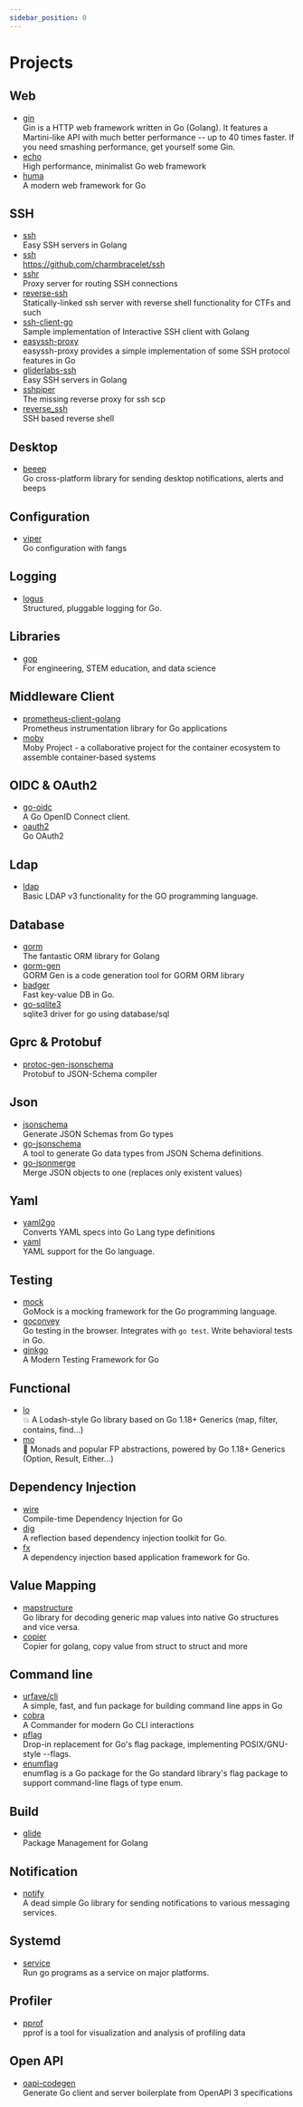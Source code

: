```yaml
---
sidebar_position: 0
---
```


# Projects

## Web

- [gin](https://github.com/gin-gonic/gin)
  <br/>Gin is a HTTP web framework written in Go (Golang). It features a Martini-like API with much better
  performance -- up to 40 times faster. If you need smashing performance, get yourself some Gin.
- [echo](https://github.com/labstack/echo)
  <br/>High performance, minimalist Go web framework
- [huma](https://github.com/danielgtaylor/huma)
  <br/>A modern web framework for Go

## SSH

- [ssh](https://github.com/gliderlabs/ssh)
  <br/>Easy SSH servers in Golang
- [ssh](https://github.com/charmbracelet/ssh)
  <br/>https://github.com/charmbracelet/ssh
- [sshr](https://github.com/tsurubee/sshr)
  <br/>Proxy server for routing SSH connections
- [reverse-ssh](https://github.com/Fahrj/reverse-ssh)
  <br/>Statically-linked ssh server with reverse shell functionality for CTFs and such
- [ssh-client-go](https://github.com/inatus/ssh-client-go)
  <br/>Sample implementation of Interactive SSH client with Golang
- [easyssh-proxy](https://github.com/appleboy/easyssh-proxy)
  <br/>easyssh-proxy provides a simple implementation of some SSH protocol features in Go
- [gliderlabs-ssh](https://github.com/tweag/gliderlabs-ssh)
  <br/>Easy SSH servers in Golang
- [sshpiper](https://github.com/tg123/sshpiper)
  <br/>The missing reverse proxy for ssh scp
- [reverse_ssh](https://github.com/NHAS/reverse_ssh)
  <br/>SSH based reverse shell

## Desktop

- [beeep](https://github.com/gen2brain/beeep)
  <br/>Go cross-platform library for sending desktop notifications, alerts and beeps

## Configuration

- [viper](https://github.com/spf13/viper)
  <br/>Go configuration with fangs

## Logging

- [logus](https://github.com/sirupsen/logrus)
  <br/>Structured, pluggable logging for Go.

## Libraries

- [gop](https://goplus.org/)
  <br/>For engineering, STEM education, and data science

## Middleware Client

- [prometheus-client-golang](https://github.com/prometheus/client_golang)
  <br/>Prometheus instrumentation library for Go applications
- [moby](https://github.com/moby/moby)
  <br/>Moby Project - a collaborative project for the container ecosystem to assemble container-based systems

## OIDC & OAuth2

- [go-oidc](https://github.com/coreos/go-oidc)
  <br/>A Go OpenID Connect client.
- [oauth2](https://github.com/golang/oauth2)
  <br/>Go OAuth2

## Ldap

- [ldap](https://github.com/go-ldap/ldap)
  <br/>Basic LDAP v3 functionality for the GO programming language.

## Database

- [gorm](https://github.com/go-gorm/gorm)
  <br/>The fantastic ORM library for Golang
- [gorm-gen](https://gorm.io/gen/)
  <br/>GORM Gen is a code generation tool for GORM ORM library
- [badger](https://github.com/dgraph-io/badger)
  <br/>Fast key-value DB in Go.
- [go-sqlite3](https://github.com/mattn/go-sqlite3)
  <br/>sqlite3 driver for go using database/sql

## Gprc & Protobuf

- [protoc-gen-jsonschema](https://github.com/chrusty/protoc-gen-jsonschema)
  <br/>Protobuf to JSON-Schema compiler

## Json

- [jsonschema](https://github.com/invopop/jsonschema)
  <br/>Generate JSON Schemas from Go types
- [go-jsonschema](https://github.com/omissis/go-jsonschema)
  <br/>A tool to generate Go data types from JSON Schema definitions.
- [go-jsonmerge](https://github.com/RaveNoX/go-jsonmerge)
  <br/>Merge JSON objects to one (replaces only existent values)

## Yaml

- [yaml2go](https://github.com/PrasadG193/yaml2go)
  <br/>Converts YAML specs into Go Lang type definitions
- [yaml](https://github.com/go-yaml/yaml)
  <br/>YAML support for the Go language.

## Testing

- [mock](https://github.com/uber-go/mock)
  <br/>GoMock is a mocking framework for the Go programming language.
- [goconvey](https://github.com/smartystreets/goconvey)
  <br/>Go testing in the browser. Integrates with `go test`. Write behavioral tests in Go.
- [ginkgo](https://github.com/onsi/ginkgo)
  <br/>A Modern Testing Framework for Go

## Functional

- [lo](https://github.com/samber/lo)
  <br/>💥 A Lodash-style Go library based on Go 1.18+ Generics (map, filter, contains, find...)
- [mo](https://github.com/samber/mo)
  <br/>🦄 Monads and popular FP abstractions, powered by Go 1.18+ Generics (Option, Result, Either...)

## Dependency Injection

- [wire](https://github.com/google/wire)
  <br/>Compile-time Dependency Injection for Go
- [dig](https://github.com/uber-go/dig)
  <br/>A reflection based dependency injection toolkit for Go.
- [fx](https://github.com/uber-go/fx)
  <br/>A dependency injection based application framework for Go.

## Value Mapping

- [mapstructure](https://github.com/mitchellh/mapstructure)
  <br/>Go library for decoding generic map values into native Go structures and vice versa.
- [copier](https://github.com/jinzhu/copier)
  <br/>Copier for golang, copy value from struct to struct and more

## Command line

- [urfave/cli](https://github.com/urfave/cli)
  <br/>A simple, fast, and fun package for building command line apps in Go
- [cobra](https://github.com/spf13/cobra)
  <br/>A Commander for modern Go CLI interactions
- [pflag](https://github.com/spf13/pflag)
  <br/>Drop-in replacement for Go's flag package, implementing POSIX/GNU-style --flags.
- [enumflag](https://github.com/thediveo/enumflag)
  <br/>enumflag is a Go package for the Go standard library's flag package to support command-line flags of type enum.

## Build

- [glide](https://github.com/Masterminds/glide)
  <br/>Package Management for Golang

## Notification

- [notify](https://github.com/nikoksr/notify)
  <br/>A dead simple Go library for sending notifications to various messaging services.

## Systemd

- [service](https://github.com/kardianos/service)
  <br/>Run go programs as a service on major platforms.

## Profiler

- [pprof](https://github.com/google/pprof)
  <br/>pprof is a tool for visualization and analysis of profiling data

## Open API

- [oapi-codegen](https://github.com/oapi-codegen/oapi-codegen)
  <br/>Generate Go client and server boilerplate from OpenAPI 3 specifications